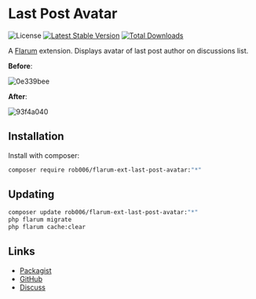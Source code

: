 # Last Post Avatar

![License](https://img.shields.io/badge/license-MIT-blue.svg) [![Latest Stable Version](https://img.shields.io/packagist/v/rob006/flarum-ext-last-post-avatar.svg)](https://packagist.org/packages/rob006/flarum-ext-last-post-avatar) [![Total Downloads](https://img.shields.io/packagist/dt/rob006/flarum-ext-last-post-avatar.svg)](https://packagist.org/packages/rob006/flarum-ext-last-post-avatar)

A [Flarum](https://flarum.org) extension. Displays avatar of last post author on discussions list.

**Before**:

![0e339bee](https://user-images.githubusercontent.com/5972388/217107021-a3e66caf-113a-4159-8e0f-11eeb162bf23.png)

**After**:

![93f4a040](https://user-images.githubusercontent.com/5972388/217107051-fa5dc9cb-8c64-4729-b353-0a959924cc96.png)


## Installation

Install with composer:

```sh
composer require rob006/flarum-ext-last-post-avatar:"*"
```

## Updating

```sh
composer update rob006/flarum-ext-last-post-avatar:"*"
php flarum migrate
php flarum cache:clear
```

## Links

- [Packagist](https://packagist.org/packages/rob006/flarum-ext-last-post-avatar)
- [GitHub](https://github.com/rob006-software/flarum-ext-last-post-avatar)
- [Discuss](https://discuss.flarum.org/d/32368-last-post-avatar)
